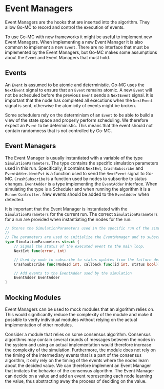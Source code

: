 # Event Managers

Event Managers are the hooks that are inserted into the algorithm.
They allow Go-MC to record and control the execution of events. 

To use Go-MC with new frameworks it might be useful to implement new Event Managers. 
When implementing a new Event Manager it is also common to implement a new `Event`.
There are no interface that must be implemented by the Event Managers, but Go-MC makes some assumptions about the `Event` and Event Managers that must hold.

## Events

An `Event` is assumed to be atomic and deterministic. 
Go-MC uses the `NextEvent` signal to ensure that an `Event` remains atomic. 
A new `Event` will not be scheduled before the previous `Event` sends a `NextEvent` signal.
It is important that the node has completed all executions when the `NextEvent` signal is sent, otherwise the atomicity of events might be broken.

Some schedulers rely on the determinism of an `Event` to be able to build a view of the state space and properly perform scheduling. 
We therefore expect an `Event` to be deterministic.
This means that the event should not contain randomness that is not controlled by Go-MC.

## Event Managers

The Event Manager is usually instantiated with a variable of the type `SimulationParameters`.
The type contains the specific simulation parameters used in this run. 
Specifically, it contains `NextEvt`, `CrashSubscribe` and `EventAdder`. 
`NextEvt` is a function used to send the `NextEvent` signal to Go-MC.
`CrashSubscribe` is a function used by nodes to subscribe to status changes. 
`EventAdder` is a type implementing the `EventAdder` interface. 
When simulating the type is a Scheduler and when running the algorithm it is a `RunnerController`.
New events should be added to the `EventAdder` when detected.

It is important that the Event Manager is instantiated with the `SimulationParameters` for the current run.
The correct `SimulationParameters` for a run are provided when instantiating the nodes for the run. 

```go
// Stores the SimulationParameters used in the specific run of the simulation
//
// The parameters are used to initialize the EventManager and to subscribe to the failure detector
type SimulationParameters struct {
	// Signal the status of the executed event to the main loop.
	NextEvt func(error, int)

	// Used by node to subscribe to status updates from the failure detector
	CrashSubscribe func(NodeId int, callback func(id int, status bool))

	// Add events to the EventAdder used by the simulation
	EventAdder EventAdder
}
```

## Mocking Modules

Event Managers can be used to mock modules that an algorithm relies on.
This would significantly reduce the complexity of the module and make it possible to verify individual modules without relying on the actual implementation of other modules.

Consider a module that relies on some consensus algorithm.
Consensus algorithms may contain several rounds of messages between the nodes in the system and using an actual implementation would therefore increase the complexity of the simulation.
Furthermore, the module does not rely on the timing of the intermediary events that is a part of the consensus algorithm, it only rely on the timing of the events where the nodes learn about the decided value.
We can therefore implement an Event Manager that imitates the behavior of the consensus algorithm.
The Event Manager can decide on a value and add an event representing each node learning the value, thus abstracting away the process of deciding on the value. 

